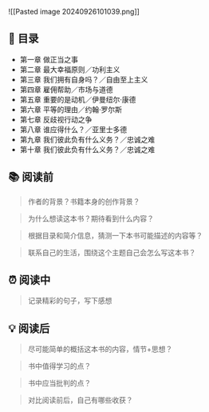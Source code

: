 ![[Pasted image 20240926101039.png]]
## 📑 目录
* 第一章 做正当之事  
* 第二章 最大幸福原则／功利主义  
* 第三章 我们拥有自身吗？／自由至上主义  
* 第四章 雇佣帮助／市场与道德  
* 第五章 重要的是动机／伊曼纽尔·康德  
* 第六章 平等的理由／约翰·罗尔斯  
* 第七章 反歧视行动之争  
* 第八章 谁应得什么？／亚里士多德  
* 第九章 我们彼此负有什么义务？／忠诚之难  
* 第十章 我们彼此负有什么义务？／忠诚之难
## 📚 阅读前
> 作者的背景？书籍本身的创作背景？

> 为什么想读这本书？期待看到什么内容？

> 根据目录和简介信息，猜测一下本书可能描述的内容等？

> 联系自己的生活，围绕这个主题自己会怎么写这本书？
## ⏰ 阅读中
> 记录精彩的句子，写下感想
##  💡 阅读后
> 尽可能简单的概括这本书的内容，情节+思想？

> 书中值得学习的点？

> 书中应当批判的点？

> 对比阅读前后，自己有哪些收获？ 
